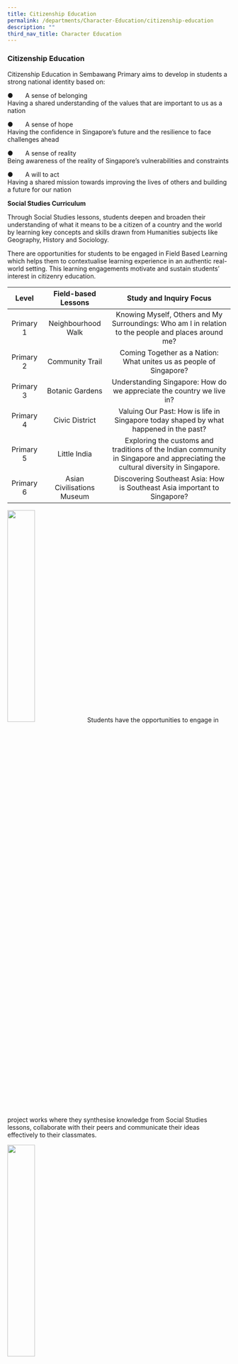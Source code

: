 ```yaml
---
title: Citizenship Education
permalink: /departments/Character-Education/citizenship-education
description: ""
third_nav_title: Character Education
---
```

### Citizenship Education
Citizenship Education in Sembawang Primary aims to develop in students a strong national identity based on:

●       A sense of belonging  
Having a shared understanding of the values that are important to us as a nation  
  

●       A sense of hope  
Having the confidence in Singapore’s future and the resilience to face challenges ahead  
  

●       A sense of reality  
Being awareness of the reality of Singapore’s vulnerabilities and constraints  
  

●       A will to act  
Having a shared mission towards improving the lives of others and building a future for our nation

**Social Studies Curriculum**  
  

Through Social Studies lessons, students deepen and broaden their understanding of what it means to be a citizen of a country and the world by learning key concepts and skills drawn from Humanities subjects like Geography, History and Sociology.

There are opportunities for students to be engaged in Field Based Learning which helps them to contextualise learning experience in an authentic real-world setting. This learning engagements motivate and sustain students’ interest in citizenry education.

| Level | Field-based Lessons | Study and Inquiry Focus |
|:---:|:---:|:---:|
| Primary 1 | Neighbourhood Walk | Knowing Myself, Others and My Surroundings: Who am I in relation to the people and places around me? |
| Primary 2 | Community Trail | Coming Together as a Nation: What unites us as people of Singapore? |
| Primary 3 | Botanic Gardens | Understanding Singapore: How do we appreciate the country we live in? |
| Primary 4 | Civic District | Valuing Our Past: How is life in Singapore today shaped by what happened in the past? |
| Primary 5 | Little India | Exploring the customs and traditions of the Indian community in Singapore and appreciating the cultural diversity in Singapore. |
| Primary 6 | Asian Civilisations Museum | Discovering Southeast Asia: How is Southeast Asia important to Singapore? |

<img src="/images/ce1.png" 
     style="width:35%">
Students have the opportunities to engage in project works where they synthesise knowledge from Social Studies lessons, collaborate with their peers and communicate their ideas effectively to their classmates.

<img src="/images/ce2.png" 
     style="width:35%">
		 
**National Education**

National Education (NE) aims to instill national identity and the spirit of togetherness in our students.

The NE Commemorative Days are linked to important points in Singapore’s history. In Sembawang Primary School, our students experience authentic and hands-on activities during the 4 NE Commemorative Days:

●       Total Defence Day

●       International Friendship Day

●       Racial Harmony Day

●        National Day

<img src="/images/ce3.png" 
     style="width:35%">
		 
Since 2020, our students have been participating in “Our Heart for Singapore” where a gallery was put together to celebrate Singapore’s birthday. Students wrote down their stories, well-wishes and pledges to Singapore and created artworks based on what they have learnt.

<img src="/images/ce4.png" 
     style="width:35%">

**Heritage Gallery**

The Heritage Gallery in the school is an immersive learning space for our students to learn more about Singapore and Sembawang’s history during Social Studies lessons. It also provides a platform to develop our students to be confident speakers; our student-docents guided school visitors through the history of Sembawang through commentary for each section of the gallery.

Stories about life in the kampong (since the 1800s) are woven as a running narrative across the three eras. The gallery features three distinctive eras in Sembawang’s history:

●       Plantation era (1800s)

●       Pre-war period (early 1900s to 1940s)

●       Post-war to modern-day era

<img src="/images/ce5.png" 
     style="width:35%">

**Overseas Learning Journeys**

The school organises Overseas Learning Journey (OLJ) to provide internationalisation experience for students. The objectives of the OLJ are to:

●       Deepen in our students the 21CC of global awareness and cross-cultural skills and sensitivities

●       Expose students to Asia with a greater focus on ASEAN countries, India and China, and sensitise them to the place of Singapore in the world

●       Strengthen students’ commitment and rootedness to Singapore

Our students have been to various countries to immerse in different environments through classroom learning, and visit places of interest to get a taste of the richness of the history, cultures and traditions of different countries.

<img src="/images/ce6.png" 
     style="width:35%">
Due to Covid-19 pandemic, outbound overseas trips were deferred. The school organises virtual overseas learning journey so that students will have the opportunity to interact with students of different countries through virtual platforms and have a deeper understanding of ASEAN countries through authentic learning contexts.

<img src="/images/ce7.png" 
     style="width:35%">

**Values in Action**

Values in Action (VIA) learning opportunities are designed for students to be engaged in giving, reaching out to the community and advocating for a cause. The learning engagements range from school-wide activities, level-based (age-appropriate) activities and expands into the co-curriculum. Through hands-on involvement, students develop to be socially responsible citizens who actively contribute to the community.

  
Level-based VIA activities are integrated with other subjects to help students draw connections among subjects and the relevant real-life experiences. Some level VIA activities in the school include:

●       Primary 2 - Outdoor Education during PAL lessons provides opportunities for students to draw their learning about plant-potting to reaching out to the elderly in old folks homes. Students potted plants, designed the pots and drew cards to bring cheer and positivity to the elders in the community.  
  

●       Primary 4 - Project Work on Gracious Commuting provides opportunities for students to make connections from their learning during English lessons to advocating for a social cause. Students designed slogans and made them into souvenirs that advocate for gracious commuting. These souvenirs are given to their juniors and/or the public to create awareness and make a difference to the community.

School-wide VIA includes:

●       Donation Drives  
Students learn about the different segments of the community with different needs (children, elderly, disabled) and contributed through donations to make a difference in their lives  
  

●       VIA Card  
A list of age-appropriate VIA tasks is provided for students, encouraging them to be self-directed learners and empowering them with choices of tasks  
  

●       Sembawang Ignite: Gratitude Project  
Students learn about the contributions of everyday heroes in Singapore and create artifacts to express appreciation and put our school value, Gratitude, into action. Their expressions of gratitude (notes, letters, artifacts, etc.) were delivered to the everyday heroes who have contributed to improving the lives of others and to the nation 

       ●         Clean Up  
              To maintain a clean and conducive learning environment, students do daily clean-up in their classrooms. In addition, the school structures in time for students to conduct a thorough clean-up  for the whole school at the end of every semester.  
  
 Last Updated : 24/04/2022